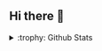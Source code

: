 ## Hi there 👋
<details>
<summary>:trophy: Github Stats</summary>
<img src="https://bad-apple-github-readme.vercel.app/api?show_bg=1&username=huangyukun26">
<img src="https://github-profile-trophy.vercel.app/?username=huangyukun26">
</details>
